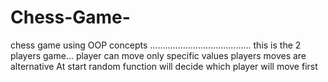 # Chess-Game-
chess game using OOP concepts
........................................
this is the 2 players game...
player can move only specific values
players moves are alternative
At start random function will decide which player will move first

